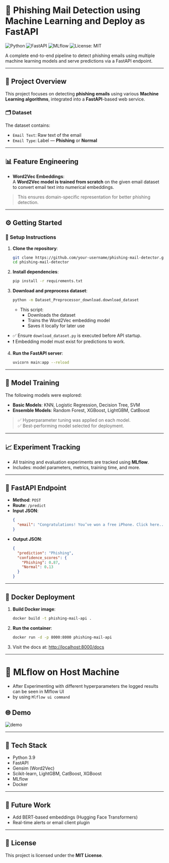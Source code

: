 # 📧 Phishing Mail Detection using Machine Learning and Deploy as FastAPI

![Python](https://img.shields.io/badge/Python-3.9-blue)
![FastAPI](https://img.shields.io/badge/FastAPI-API-green)
![MLflow](https://img.shields.io/badge/MLflow-Experiment--Tracking-orange)
![License: MIT](https://img.shields.io/badge/License-MIT-yellow.svg)

A complete end-to-end pipeline to detect phishing emails using multiple machine learning models and serve predictions via a FastAPI endpoint.

---

## 🎯 Project Overview

This project focuses on detecting **phishing emails** using various **Machine Learning algorithms**, integrated into a **FastAPI**-based web service.

### 🗂️ Dataset

The dataset contains:
- `Email Text`: Raw text of the email
- `Email Type`: Label — **Phishing** or **Normal**

---

## 📊 Feature Engineering

- **Word2Vec Embeddings**:  
  A **Word2Vec model is trained from scratch** on the given email dataset to convert email text into numerical embeddings.

> This ensures domain-specific representation for better phishing detection.

---

## ⚙️ Getting Started

### 🔧 Setup Instructions

1. **Clone the repository**:
    ```bash
    git clone https://github.com/your-username/phishing-mail-detector.git
    cd phishing-mail-detector
    ```

2. **Install dependencies**:
    ```bash
    pip install -r requirements.txt
    ```

3. **Download and preprocess dataset**:
    ```bash
    python -m Dataset_Preprocessor_download.download_dataset
    ```

   - This script:
     - Downloads the dataset
     - Trains the Word2Vec embedding model
     - Saves it locally for later use


- ✅ Ensure `download_dataset.py` is executed before API startup.
- ❗ Embedding model must exist for predictions to work.


4. **Run the FastAPI server**:
    ```bash
    uvicorn main:app --reload
    ```

---

## 🧠 Model Training

The following models were explored:
- **Basic Models**: KNN, Logistic Regression, Decision Tree, SVM
- **Ensemble Models**: Random Forest, XGBoost, LightGBM, CatBoost

> ✅ Hyperparameter tuning was applied on each model.  
> ✅ Best-performing model selected for deployment.

---

## 📈 Experiment Tracking

- All training and evaluation experiments are tracked using **MLflow**.
- Includes: model parameters, metrics, training time, and more.

---

## 🚀 FastAPI Endpoint

- **Method**: `POST`  
- **Route**: `/predict`
- **Input JSON**:
    ```json
    {
      "email": "Congratulations! You’ve won a free iPhone. Click here..."
    }
    ```
- **Output JSON**:
    ```json
    {
      "prediction": "Phishing",
      "confidence_scores": {
        "Phishing": 0.87,
        "Normal": 0.13
      }
    }
    ```

---

## 🐳 Docker Deployment

1. **Build Docker image**:
    ```bash
    docker build -t phishing-mail-api .
    ```

2. **Run the container**:
    ```bash
    docker run -d -p 8000:8000 phishing-mail-api
    ```

3. Visit the docs at: [http://localhost:8000/docs](http://localhost:8000/docs)

---

# 🧪 MLflow on Host Machine

- After Experimenting with different hyperparameters the logged results can be seen in Mlflow UI
- by using  ```Mlflow ui command```



## 🌐 Demo

![demo](https://user-images.githubusercontent.com/demo-user/demo-gif.gif) <!-- Replace with your own hosted GIF URL -->

---

## 🧰 Tech Stack

- Python 3.9
- FastAPI
- Gensim (Word2Vec)
- Scikit-learn, LightGBM, CatBoost, XGBoost
- MLflow
- Docker

---

## 🚧 Future Work

- Add BERT-based embeddings (Hugging Face Transformers)
- Real-time alerts or email client plugin

---

## 📄 License

This project is licensed under the **MIT License**.
